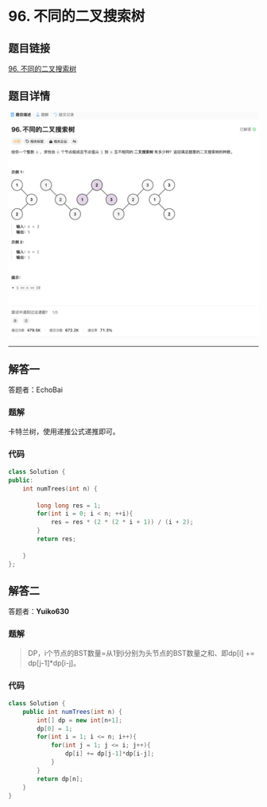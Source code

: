 # 96. 不同的二叉搜索树
## 题目链接  
[96. 不同的二叉搜索树](https://leetcode.cn/problems/unique-binary-search-trees/description/)
## 题目详情
![题目图片](Img/96.png)

***
## 解答一
答题者：EchoBai

### 题解
卡特兰树，使用递推公式递推即可。

### 代码
``` cpp
class Solution {
public:
    int numTrees(int n) {
        
        long long res = 1;
        for(int i = 0; i < n; ++i){
            res = res * (2 * (2 * i + 1)) / (i + 2);
        }
        return res;
        
    }
};
```

## 解答二
答题者：**Yuiko630**

### 题解
>DP，i个节点的BST数量=从1到i分别为头节点的BST数量之和、即dp[i] += dp[j-1]*dp[i-j]。

### 代码
``` Java
class Solution {
    public int numTrees(int n) {
        int[] dp = new int[n+1];
        dp[0] = 1;
        for(int i = 1; i <= n; i++){
            for(int j = 1; j <= i; j++){
                dp[i] += dp[j-1]*dp[i-j];
            }
        }
        return dp[n];
    }
}
```